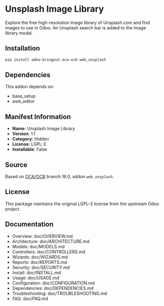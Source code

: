# Unsplash Image Library

Explore the free high-resolution image library of Unsplash.com and find images to use in Odoo. An Unsplash search bar is added to the image library modal.

## Installation

```bash
pip install odoo-bringout-oca-ocb-web_unsplash
```

## Dependencies

This addon depends on:
- base_setup
- web_editor

## Manifest Information

- **Name**: Unsplash Image Library
- **Version**: 1.1
- **Category**: Hidden
- **License**: LGPL-3
- **Installable**: False

## Source

Based on [OCA/OCB](https://github.com/OCA/OCB) branch 16.0, addon `web_unsplash`.

## License

This package maintains the original LGPL-3 license from the upstream Odoo project.

## Documentation

- Overview: doc/OVERVIEW.md
- Architecture: doc/ARCHITECTURE.md
- Models: doc/MODELS.md
- Controllers: doc/CONTROLLERS.md
- Wizards: doc/WIZARDS.md
- Reports: doc/REPORTS.md
- Security: doc/SECURITY.md
- Install: doc/INSTALL.md
- Usage: doc/USAGE.md
- Configuration: doc/CONFIGURATION.md
- Dependencies: doc/DEPENDENCIES.md
- Troubleshooting: doc/TROUBLESHOOTING.md
- FAQ: doc/FAQ.md
